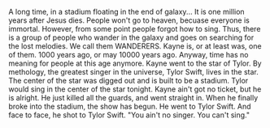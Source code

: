 A long time, in a stadium floating in the end of galaxy...
It is one million years after Jesus dies.
People won't go to heaven, becuase everyone is immortal.
However, from some point people forgot how to sing.
Thus, there is a group of people who wander in the galaxy and goes on searching for the lost melodies.
We call them WANDERERS.
Kayne is, or at least was, one of them.
1000 years ago, or may 10000 years ago. Anyway, time has no meaning for people at this age anymore. 
Kayne went to the star of Tylor.
By methology, the greatest singer in the universe, Tylor Swift, lives in the star.
The center of the star was digged out and is built to be a stadium.
Tylor would sing in the center of the star tonight.
Kayne ain't got no ticket, but he is alright.
He just killed all the guards, and went straight in.
When he finally broke into the stadium, the show has begun.
He went to Tylor Swift.
And face to face, he shot to Tylor Swift.
"You ain't no singer. You can't sing."

